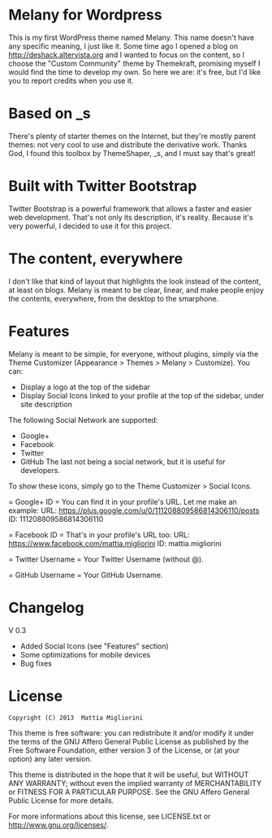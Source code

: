 Melany for Wordpress
====================

This is my first WordPress theme named Melany. This name doesn't have any specific meaning, I just like it. Some time ago I opened a blog on http://deshack.altervista.org and I wanted to focus on the content, so I choose the "Custom Community" theme by Themekraft, promising myself I would find the time to develop my own. So here we are: it's free, but I'd like you to report credits when you use it.

Based on _s
===========

There's plenty of starter themes on the Internet, but they're mostly parent themes: not very cool to use and distribute the derivative work. Thanks God, I found this toolbox by ThemeShaper, _s, and I must say that's great!

Built with Twitter Bootstrap
============================

Twitter Bootstrap is a powerful framework that allows a faster and easier web development. That's not only its description, it's reality. Because it's very powerful, I decided to use it for this project.

The content, everywhere
=======================

I don't like that kind of layout that highlights the look instead of the content, at least on blogs. Melany is meant to be clear, linear, and make people enjoy the contents, everywhere, from the desktop to the smarphone.

Features
========

Melany is meant to be simple, for everyone, without plugins, simply via the Theme Customizer (Appearance > Themes > Melany > Customize).
You can:
* Display a logo at the top of the sidebar
* Display Social Icons linked to your profile at the top of the sidebar, under site description

The following Social Network are supported:
* Google+
* Facebook
* Twitter
* GitHub
The last not being a social network, but it is useful for developers.

To show these icons, simply go to the Theme Customizer > Social Icons.

= Google+ ID =
You can find it in your profile's URL. Let me make an example:
URL: https://plus.google.com/u/0/111208809586814306110/posts
ID: 111208809586814306110

= Facebook ID =
That's in your profile's URL too:
URL: https://www.facebook.com/mattia.migliorini
ID: mattia.migliorini

= Twitter Username =
Your Twitter Username (without @).

= GitHub Username =
Your GitHub Username.

Changelog
=========

V 0.3
* Added Social Icons (see "Features" section)
* Some optimizations for mobile devices
* Bug fixes

License
=======

	Copyright (C) 2013  Mattia Migliorini

This theme is free software: you can redistribute it and/or modify
it under the terms of the GNU Affero General Public License as
published by the Free Software Foundation, either version 3 of the
License, or (at your option) any later version.

This theme is distributed in the hope that it will be useful,
but WITHOUT ANY WARRANTY; without even the implied warranty of
MERCHANTABILITY or FITNESS FOR A PARTICULAR PURPOSE. See the
GNU Affero General Public License for more details.

For more informations about this license, see LICENSE.txt or
<http://www.gnu.org/licenses/>.
